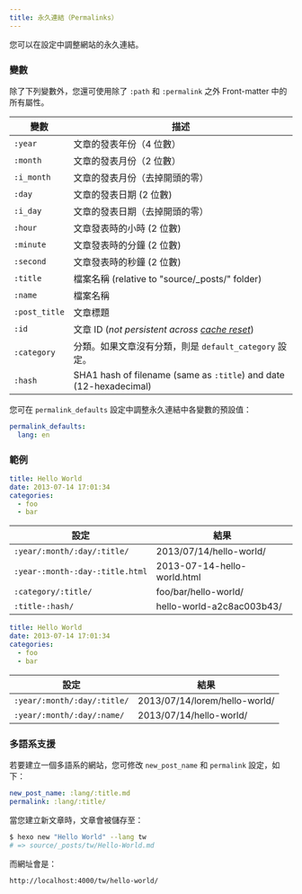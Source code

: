 ```yaml
---
title: 永久連結（Permalinks）
---
```


您可以在設定中調整網站的永久連結。

### 變數

除了下列變數外，您還可使用除了 `:path` 和 `:permalink` 之外 Front-matter 中的所有屬性。

| 變數          | 描述                                                                        |
| ------------- | --------------------------------------------------------------------------- |
| `:year`       | 文章的發表年份（4 位數）                                                    |
| `:month`      | 文章的發表月份（2 位數）                                                    |
| `:i_month`    | 文章的發表月份（去掉開頭的零）                                              |
| `:day`        | 文章的發表日期 (2 位數)                                                     |
| `:i_day`      | 文章的發表日期（去掉開頭的零）                                              |
| `:hour`       | 文章發表時的小時 (2 位數)                                                   |
| `:minute`     | 文章發表時的分鐘 (2 位數)                                                   |
| `:second`     | 文章發表時的秒鐘 (2 位數)                                                   |
| `:title`      | 檔案名稱 (relative to "source/\_posts/" folder)                             |
| `:name`       | 檔案名稱                                                                    |
| `:post_title` | 文章標題                                                                    |
| `:id`         | 文章 ID (_not persistent across [cache reset](/zh-tw/docs/commands#clean)_) |
| `:category`   | 分類。如果文章沒有分類，則是 `default_category` 設定。                      |
| `:hash`       | SHA1 hash of filename (same as `:title`) and date (12-hexadecimal)          |

您可在 `permalink_defaults` 設定中調整永久連結中各變數的預設值：

```yaml
permalink_defaults:
  lang: en
```

### 範例

```yaml source/_posts/hello-world.md
title: Hello World
date: 2013-07-14 17:01:34
categories:
  - foo
  - bar
```

| 設定                            | 結果                        |
| ------------------------------- | --------------------------- |
| `:year/:month/:day/:title/`     | 2013/07/14/hello-world/     |
| `:year-:month-:day-:title.html` | 2013-07-14-hello-world.html |
| `:category/:title/`             | foo/bar/hello-world/        |
| `:title-:hash/`                 | hello-world-a2c8ac003b43/   |

```yaml source/_posts/lorem/hello-world.md
title: Hello World
date: 2013-07-14 17:01:34
categories:
  - foo
  - bar
```

| 設定                        | 結果                          |
| --------------------------- | ----------------------------- |
| `:year/:month/:day/:title/` | 2013/07/14/lorem/hello-world/ |
| `:year/:month/:day/:name/`  | 2013/07/14/hello-world/       |

### 多語系支援

若要建立一個多語系的網站，您可修改 `new_post_name` 和 `permalink` 設定，如下：

```yaml
new_post_name: :lang/:title.md
permalink: :lang/:title/
```

當您建立新文章時，文章會被儲存至：

```bash
$ hexo new "Hello World" --lang tw
# => source/_posts/tw/Hello-World.md
```

而網址會是：

```plain
http://localhost:4000/tw/hello-world/
```
